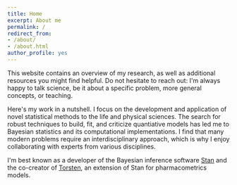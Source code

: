 ```yaml
---
title: Home
excerpt: About me
permalink: /
redirect_from:
- /about/
- /about.html
author_profile: yes
---
```


This website contains an overview of my research, as well as additional resources
you might find helpful. Do not hesitate to reach out: I'm always happy to talk
science, be it about a specific problem, more general concepts, or teaching.

Here's my work in a nutshell. 
I focus on the development and application of novel statistical methods
to the life and physical sciences.
The search for robust techniques to build, fit, and criticize quantiative models
has led me to Bayesian statistics and its computational implementations.
I find that many modern problems require an interdisciplinary approach,
which is why I enjoy collaborating with experts from various disciplines.

I'm best known as a developer of the Bayesian inference software
[Stan](mc-stan.org) and the co-creator of 
[Torsten](https://github.com/metrumresearchgroup/Torsten), an extension
of Stan for pharmacometrics models.
